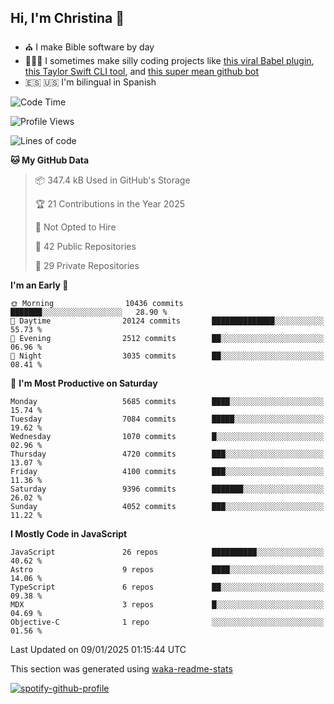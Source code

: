 ## Hi, I'm Christina 👋

- ⛪️ I make Bible software by day
- 👩🏼‍💻 I sometimes make silly coding projects like [this viral Babel plugin](https://www.instagram.com/reel/Cxvwz76vBus/), [this Taylor Swift CLI tool](https://github.com/christina-de-martinez/swift-commits), and [this super mean github bot](https://github.com/christina-de-martinez/roast-my-code)
- 🇪🇸 🇺🇸 I'm bilingual in Spanish

<!--START_SECTION:waka-->
![Code Time](http://img.shields.io/badge/Code%20Time-56%20hrs%2053%20mins-blue)

![Profile Views](http://img.shields.io/badge/Profile%20Views-12-blue)

![Lines of code](https://img.shields.io/badge/From%20Hello%20World%20I%27ve%20Written-23.2%20million%20lines%20of%20code-blue)

**🐱 My GitHub Data** 

> 📦 347.4 kB Used in GitHub's Storage 
 > 
> 🏆 21 Contributions in the Year 2025
 > 
> 🚫 Not Opted to Hire
 > 
> 📜 42 Public Repositories 
 > 
> 🔑 29 Private Repositories 
 > 
**I'm an Early 🐤** 

```text
🌞 Morning                10436 commits       ███████░░░░░░░░░░░░░░░░░░   28.90 % 
🌆 Daytime                20124 commits       ██████████████░░░░░░░░░░░   55.73 % 
🌃 Evening                2512 commits        ██░░░░░░░░░░░░░░░░░░░░░░░   06.96 % 
🌙 Night                  3035 commits        ██░░░░░░░░░░░░░░░░░░░░░░░   08.41 % 
```
📅 **I'm Most Productive on Saturday** 

```text
Monday                   5685 commits        ████░░░░░░░░░░░░░░░░░░░░░   15.74 % 
Tuesday                  7084 commits        █████░░░░░░░░░░░░░░░░░░░░   19.62 % 
Wednesday                1070 commits        █░░░░░░░░░░░░░░░░░░░░░░░░   02.96 % 
Thursday                 4720 commits        ███░░░░░░░░░░░░░░░░░░░░░░   13.07 % 
Friday                   4100 commits        ███░░░░░░░░░░░░░░░░░░░░░░   11.36 % 
Saturday                 9396 commits        ███████░░░░░░░░░░░░░░░░░░   26.02 % 
Sunday                   4052 commits        ███░░░░░░░░░░░░░░░░░░░░░░   11.22 % 
```


**I Mostly Code in JavaScript** 

```text
JavaScript               26 repos            ██████████░░░░░░░░░░░░░░░   40.62 % 
Astro                    9 repos             ████░░░░░░░░░░░░░░░░░░░░░   14.06 % 
TypeScript               6 repos             ██░░░░░░░░░░░░░░░░░░░░░░░   09.38 % 
MDX                      3 repos             █░░░░░░░░░░░░░░░░░░░░░░░░   04.69 % 
Objective-C              1 repo              ░░░░░░░░░░░░░░░░░░░░░░░░░   01.56 % 
```




 Last Updated on 09/01/2025 01:15:44 UTC
<!--END_SECTION:waka-->

This section was generated using [waka-readme-stats](https://github.com/anmol098/waka-readme-stats)

[![spotify-github-profile](https://spotify-github-profile.kittinanx.com/api/view?uid=1228436873&cover_image=true&theme=default&show_offline=false&background_color=121212&interchange=false&bar_color=53b14f&bar_color_cover=false)](https://spotify-github-profile.kittinanx.com/api/view?uid=1228436873&redirect=true)